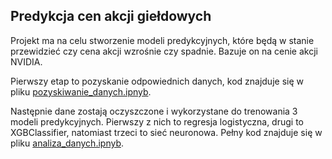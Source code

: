 

## Predykcja cen akcji giełdowych



Projekt ma na celu stworzenie modeli predykcyjnych, które będą w stanie przewidzieć czy cena akcji wzrośnie czy spadnie. Bazuje on na cenie akcji NVIDIA.

Pierwszy etap to pozyskanie odpowiednich danych, kod znajduje się w pliku [pozyskiwanie_danych.ipnyb](https://github.com/Shattaku/Portfolio/blob/main/Predykcja%20cen%20akcji%20gieldowych/pozyskiwanie_danych.ipynb).

Następnie dane zostają oczyszczone i wykorzystane do trenowania 3 modeli predykcyjnych. Pierwszy z nich to regresja logistyczna, drugi to XGBClassifier, natomiast trzeci to sieć neuronowa. Pełny kod znajduje się w pliku [analiza_danych.ipnyb](https://github.com/Shattaku/Portfolio/blob/main/Predykcja%20cen%20akcji%20gieldowych/analiza_danych.ipynb).
